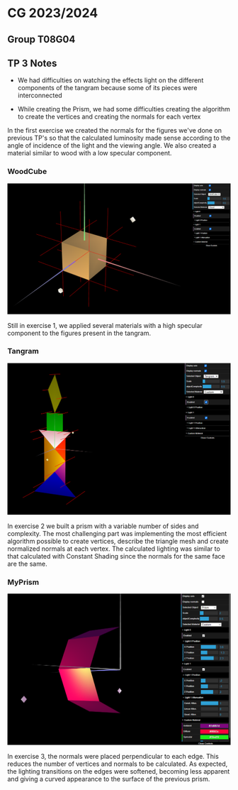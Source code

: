 # CG 2023/2024

## Group T08G04

## TP 3 Notes

- We had difficulties on watching the effects light on the different components of the tangram because some of its pieces were interconnected

- While creating the Prism, we had some difficulties creating the algorithm to create the vertices and creating the normals for each vertex

In the first exercise we created the normals for the figures we've done on previous TP's so that the calculated luminosity made sense according to the angle of incidence of the light and the viewing angle. We also created a material similar to wood with a low specular component.

### WoodCube

![WoodCube](screenshots/cg-t08g04-tp3-1.png)

Still in exercise 1, we applied several materials with a high specular component to the figures present in the tangram.

### Tangram

![Tangram](screenshots/cg-t08g04-tp3-2.png)

In exercise 2 we built a prism with a variable number of sides and complexity. The most challenging part was implementing the most efficient algorithm possible to create vertices, describe the triangle mesh and create normalized normals at each vertex. The calculated lighting was similar to that calculated with Constant Shading since the normals for the same face are the same.

### MyPrism

![MyPrism](screenshots/cg-t08g04-tp3-3.png)

In exercise 3, the normals were placed perpendicular to each edge. This reduces the number of vertices and normals to be calculated. As expected, the lighting transitions on the edges were softened, becoming less apparent and giving a curved appearance to the surface of the previous prism.
